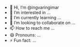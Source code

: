 - 👋 Hi, I’m @ingvaringimar
- 👀 I’m interested in ...
- 🌱 I’m currently learning ...
- 💞️ I’m looking to collaborate on ...
- 📫 How to reach me ...
- 😄 Pronouns: ...
- ⚡ Fun fact: ...

<!---
ingvaringimar/ingvaringimar is a ✨ special ✨ repository because its `README.md` (this file) appears on your GitHub profile.
You can click the Preview link to take a look at your changes.
--->
